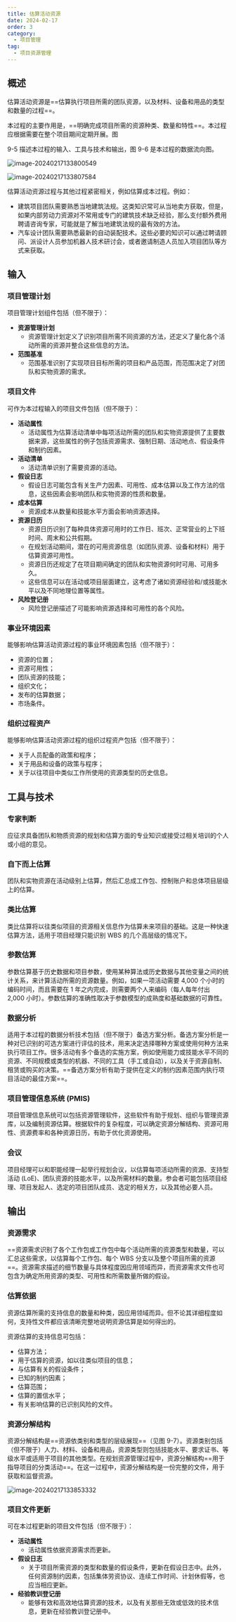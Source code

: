 ```yaml
---
title: 估算活动资源
date: 2024-02-17
order: 3
category:
  - 项目管理
tag:
  - 项目资源管理
---
```


## 概述

估算活动资源是==估算执行项目所需的团队资源，以及材料、设备和用品的类型和数量的过程==。

本过程的主要作用是，==明确完成项目所需的资源种类、数量和特性==。本过程应根据需要在整个项目期间定期开展。图 

9-5 描述本过程的输入、工具与技术和输出，图 9-6 是本过程的数据流向图。

![image-20240217133800549](https://raw.githubusercontent.com/GodX-18/picBed/main/image-20240217133800549.png)

![image-20240217133807584](https://raw.githubusercontent.com/GodX-18/picBed/main/image-20240217133807584.png)

估算活动资源过程与其他过程紧密相关，例如估算成本过程。例如：

* 建筑项目团队需要熟悉当地建筑法规。这类知识常可从当地卖方获取，但是，如果内部劳动力资源对不常用或专门的建筑技术缺乏经验，那么支付额外费用聘请咨询专家，可能就是了解当地建筑法规的最有效的方法。
* 汽车设计团队需要熟悉最新的自动装配技术。这些必要的知识可以通过聘请顾问、派设计人员参加机器人技术研讨会，或者邀请制造人员加入项目团队等方式来获取。

## 输入

### 项目管理计划

项目管理计划组件包括（但不限于）：

* **资源管理计划**
  * 资源管理计划定义了识别项目所需不同资源的方法，还定义了量化各个活动所需的资源并整合这些信息的方法。
* **范围基准**
  * 范围基准识别了实现项目目标所需的项目和产品范围，而范围决定了对团队和实物资源的需求。

### 项目文件

可作为本过程输入的项目文件包括（但不限于）：

* **活动属性**
  * 活动属性为估算活动清单中每项活动所需的团队和实物资源提供了主要数据来源，这些属性的例子包括资源需求、强制日期、活动地点、假设条件和制约因素。
* **活动清单**
  * 活动清单识别了需要资源的活动。
* **假设日志**
  * 假设日志可能包含有关生产力因素、可用性、成本估算以及工作方法的信息，这些因素会影响团队和实物资源的性质和数量。
* **成本估算**
  * 资源成本从数量和技能水平方面会影响资源选择。
* **资源日历**
  * 资源日历识别了每种具体资源可用时的工作日、班次、正常营业的上下班时间、周末和公共假期。
  * 在规划活动期间，潜在的可用资源信息（如团队资源、设备和材料）用于估算资源可用性。
  * 资源日历还规定了在项目期间确定的团队和实物资源何时可用、可用多久。
  * 这些信息可以在活动或项目层面建立，这考虑了诸如资源经验和/或技能水平以及不同地理位置等属性。
* **风险登记册**
  * 风险登记册描述了可能影响资源选择和可用性的各个风险。

### 事业环境因素

能够影响估算活动资源过程的事业环境因素包括（但不限于）：

* 资源的位置；
* 资源可用性；
* 团队资源的技能；
* 组织文化；
* 发布的估算数据；
* 市场条件。

### 组织过程资产

能够影响估算活动资源过程的组织过程资产包括（但不限于）：

* 关于人员配备的政策和程序；
* 关于用品和设备的政策与程序；
* 关于以往项目中类似工作所使用的资源类型的历史信息。

## 工具与技术

### 专家判断

应征求具备团队和物质资源的规划和估算方面的专业知识或接受过相关培训的个人或小组的意见。

### 自下而上估算

团队和实物资源在活动级别上估算，然后汇总成工作包、控制账户和总体项目层级上的估算。

### 类比估算

类比估算将以往类似项目的资源相关信息作为估算未来项目的基础。这是一种快速估算方法，适用于项目经理只能识别 WBS 的几个高层级的情况下。

### 参数估算

参数估算基于历史数据和项目参数，使用某种算法或历史数据与其他变量之间的统计关系，来计算活动所需的资源数量。例如，如果一项活动需要 4,000 个小时的编码时间，而且需要在 1 年之内完成，则需要两个人来编码（每人每年付出 2,000 小时）。参数估算的准确性取决于参数模型的成熟度和基础数据的可靠性。

### 数据分析

适用于本过程的数据分析技术包括（但不限于）备选方案分析。备选方案分析是一种对已识别的可选方案进行评估的技术，用来决定选择哪种方案或使用何种方法来执行项目工作。很多活动有多个备选的实施方案，例如使用能力或技能水平不同的资源、不同规模或类型的机器、不同的工具（手工或自动），以及关于资源自制、租赁或购买的决策。==备选方案分析有助于提供在定义的制约因素范围内执行项目活动的最佳方案==。

### 项目管理信息系统 (PMIS)

项目管理信息系统可以包括资源管理软件，这些软件有助于规划、组织与管理资源库，以及编制资源估算。根据软件的复杂程度，可以确定资源分解结构、资源可用性、资源费率和各种资源日历，有助于优化资源使用。

### 会议

项目经理可以和职能经理一起举行规划会议，以估算每项活动所需的资源、支持型活动 (LoE)、团队资源的技能水平，以及所需材料的数量。参会者可能包括项目经理、项目发起人、选定的项目团队成员、选定的相关方，以及其他必要人员。

## 输出

### 资源需求

==资源需求识别了各个工作包或工作包中每个活动所需的资源类型和数量，可以汇总这些需求，以估算每个工作包、每个 WBS 分支以及整个项目所需的资源==。资源需求描述的细节数量与具体程度因应用领域而异，而资源需求文件也可包含为确定所用资源的类型、可用性和所需数量所做的假设。

### 估算依据

资源估算所需的支持信息的数量和种类，因应用领域而异。但不论其详细程度如何，支持性文件都应该清晰完整地说明资源估算是如何得出的。

资源估算的支持信息可包括：

* 估算方法；
* 用于估算的资源，如以往类似项目的信息；
* 与估算有关的假设条件；
* 已知的制约因素；
* 估算范围；
* 估算的置信水平；
* 有关影响估算的已识别风险的文件。

### 资源分解结构

资源分解结构是==资源依类别和类型的层级展现==（见图 9-7）。资源类别包括（但不限于）人力、材料、设备和用品，资源类型则包括技能水平、要求证书、等级水平或适用于项目的其他类型。在规划资源管理过程中，资源分解结构==用于指导项目的分类活动==。在这一过程中，资源分解结构是一份完整的文件，用于获取和监督资源。

![image-20240217133853332](https://raw.githubusercontent.com/GodX-18/picBed/main/image-20240217133853332.png)

### 项目文件更新

可在本过程更新的项目文件包括（但不限于）：

* **活动属性**
  * 活动属性依据资源需求而更新。
* **假设日志**
  * 关于项目所需资源的类型和数量的假设条件，更新在假设日志中。此外，任何资源制约因素，包括集体劳资协议、连续工作时间、计划休假等，也应当相应更新。
* **经验教训登记册**
  * 能够有效和高效地估算资源的技术，以及有关那些无效或低效的技术信息，更新在经验教训登记册中。